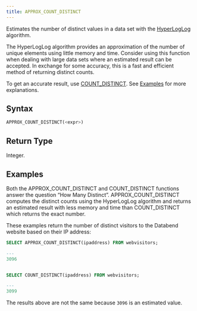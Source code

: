 ```yaml
---
title: APPROX_COUNT_DISTINCT
---
```


Estimates the number of distinct values in a data set with the [HyperLogLog](https://en.wikipedia.org/wiki/HyperLogLog) algorithm. 

The HyperLogLog algorithm provides an approximation of the number of unique elements using little memory and time. Consider using this function when dealing with large data sets where an estimated result can be accepted. In exchange for some accuracy, this is a fast and efficient method of returning distinct counts.

To get an accurate result, use [COUNT_DISTINCT](aggregate-count-distinct.md). See [Examples](#examples) for more explanations.

## Syntax

```sql
APPROX_COUNT_DISTINCT(<expr>)
```

## Return Type

Integer.

## Examples

Both the APPROX_COUNT_DISTINCT and COUNT_DISTINCT functions answer the question “How Many Distinct”. APPROX_COUNT_DISTINCT computes the distinct counts using the HyperLogLog algorithm and returns an estimated result with less memory and time than COUNT_DISTINCT which returns the exact number.

These examples return the number of distinct visitors to the Databend website based on their IP address:

```sql
SELECT APPROX_COUNT_DISTINCT(ipaddress) FROM webvisitors;

---
3096


SELECT COUNT_DISTINCT(ipaddress) FROM webvisitors;

---
3099
```

The results above are not the same because `3096` is an estimated value.